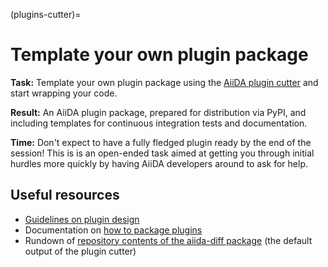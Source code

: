 (plugins-cutter)=

# Template your own plugin package

**Task:** Template your own plugin package using the [AiiDA plugin cutter](<https://github.com/aiidateam/aiida-plugin-cutter>) and start wrapping your code.

**Result:** An AiiDA plugin package, prepared for distribution via PyPI, and including templates for continuous integration tests and documentation.

**Time:** Don't expect to have a fully fledged plugin ready by the end of the session!
This is is an open-ended task aimed at getting you through initial hurdles more quickly by having AiiDA developers around to ask for help.

## Useful resources

* [Guidelines on plugin design](<https://aiida.readthedocs.io/projects/aiida-core/en/latest/topics/plugins.html#guidelines-for-plugin-design>)
* Documentation on [how to package plugins](<https://aiida.readthedocs.io/projects/aiida-core/en/latest/howto/plugins.html>)
* Rundown of [repository contents of the aiida-diff package](<https://github.com/aiidateam/aiida-diff#repository-contents>) (the default output of the plugin cutter)
